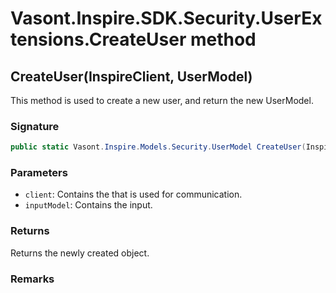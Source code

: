 # Vasont.Inspire.SDK.Security.UserExtensions.CreateUser method
## CreateUser(InspireClient, UserModel)
This method is used to create a new user, and return the new UserModel.

### Signature
```csharp
public static Vasont.Inspire.Models.Security.UserModel CreateUser(InspireClient client, UserModel inputModel)
```
### Parameters
- `client`: Contains the  that is used for communication.
- `inputModel`: Contains the  input.

### Returns
Returns the newly created  object.
### Remarks

